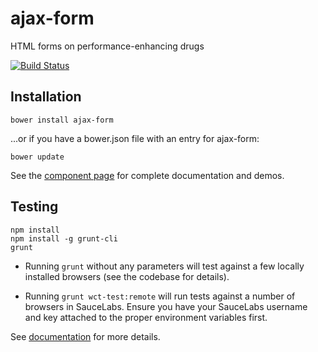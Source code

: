 ajax-form
=========

HTML forms on performance-enhancing drugs

[![Build Status](https://travis-ci.org/garstasio/ajax-form.svg?branch=master)](https://travis-ci.org/garstasio/ajax-form)

## Installation

`bower install ajax-form`

...or if you have a bower.json file with an entry for ajax-form:

`bower update`

See the [component page](http://garstasio.github.io/ajax-form/components/ajax-form/) for complete documentation and demos.


## Testing
```
npm install
npm install -g grunt-cli
grunt
```

- Running `grunt` without any parameters will test against a few locally installed browsers (see the codebase for details).  

- Running `grunt wct-test:remote` will run tests against a number of browsers in SauceLabs.  Ensure you have your SauceLabs username and key attached to the proper environment variables first.

See [documentation](https://github.com/Polymer/web-component-tester) for more details.
